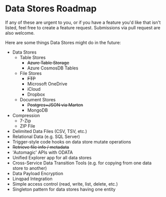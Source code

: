 # Data Stores Roadmap

If any of these are urgent to you, or if you have a feature you'd like that isn't listed, feel free to create a feature request. Submissions via pull request are also welcome.

Here are some things Data Stores might do in the future:

- Data Stores
  - Table Stores 
    - ~~Azure Table Storage~~
    - Azure CosmosDB Tables
  - File Stores
    - ~~FTP~~
    - Microsoft OneDrive
    - iCloud
    - Dropbox
  - Document Stores
    - ~~Postgres+JSON via Marten~~
    - MongoDB
- Compression
  - 7-Zip
  - ZIP File
- Delimited Data Files (CSV, TSV, etc.)
- Relational Data (e.g. SQL Server)
- Trigger-style code hooks on data store mutate operations
- ~~Retrieve file info / metadata~~
- 'Automagic' APIs with ODATA 
- Unified Explorer app for all data stores
- Cross-Service Data Transition Tools (e.g. for copying from one data store to another)
- Data Payload Encryption
- Linqpad Integration
- Simple access control (read, write, list, delete, etc.)
- Singleton pattern for data stores having one entity